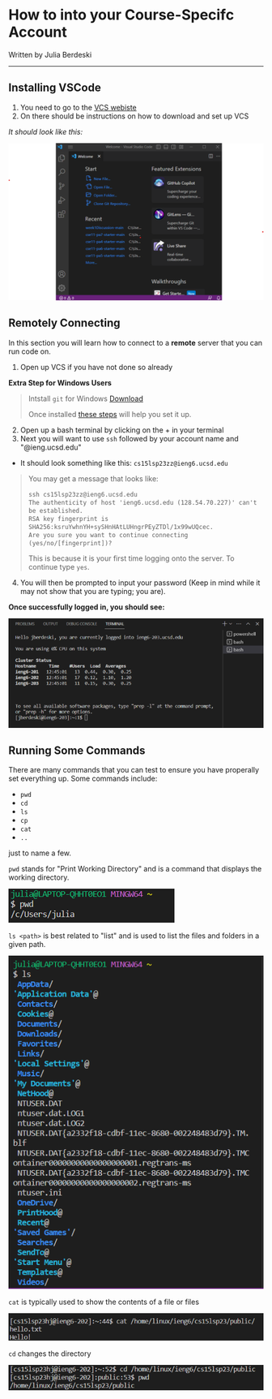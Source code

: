 # How to into your Course-Specifc Account
Written by Julia Berdeski
***
## Installing VSCode
1. You need to go to the [VCS webiste](https://code.visualstudio.com/)
2. On there should be instructions on how to download and set up VCS

*It should look like this:*

![Image](VSC-screen.png)

## Remotely Connecting
In this section you will learn how to connect to a **remote** server that you can run code on.
1. Open up VCS if you have not done so already

**Extra Step for Windows Users**
> Intstall `git` for Windows 
> [Download](https://gitforwindows.org/)
>
> Once installed [these steps](https://stackoverflow.com/a/50527994) will help you set it up.

2. Open up a bash terminal by clicking on the + in your terminal 
3. Next you will want to use `ssh` followed by your account name and "@ieng.ucsd.edu"
- It should look something like this: `cs15lsp23zz@ieng6.ucsd.edu`
> You may get a message that looks like: 
> ```
> ssh cs15lsp23zz@ieng6.ucsd.edu
> The authenticity of host 'ieng6.ucsd.edu (128.54.70.227)' can't be established.
> RSA key fingerprint is SHA256:ksruYwhnYH+sySHnHAtLUHngrPEyZTDl/1x99wUQcec.
> Are you sure you want to continue connecting (yes/no/[fingerprint])? 
> ```
> This is because it is your first time logging onto the server.
> To continue type `yes`.
4. You will then be prompted to input your password (Keep in mind while it may not show that you are typing; you are).

**Once successfully logged in, you should see:**

![Image](afterLoggingIn.PNG)

## Running Some Commands
There are many commands that you can test to ensure you have properally set everything up. 
Some commands include:
- `pwd`
- `cd` 
- `ls`
- `cp`
- `cat`
- `..`

just to name a few.

`pwd` stands for "Print Working Directory" and is a command that displays the working directory.

![Image](pwd-screenshot.png)

`ls <path>` is best related to "list" and is used to list the files and folders in a given path.

![Image](ls-screenshot.png)

`cat` is typically used to show the contents of a file or files

![cat Example](cat-screenshot.png)

`cd` changes the directory 

![cd Example](cd-screenshot.png)
